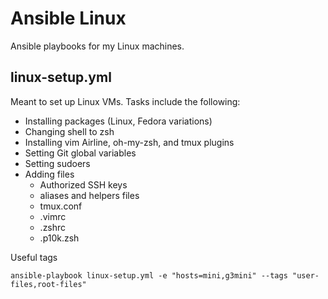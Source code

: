 # Ansible Linux
Ansible playbooks for my Linux machines.

## linux-setup.yml
Meant to set up Linux VMs. Tasks include the following:

* Installing packages (Linux, Fedora variations)
* Changing shell to zsh
* Installing vim Airline, oh-my-zsh, and tmux plugins
* Setting Git global variables
* Setting sudoers
* Adding files
    * Authorized SSH keys
    * aliases and helpers files
    * tmux.conf
    * .vimrc
    * .zshrc
    * .p10k.zsh

Useful tags

    ansible-playbook linux-setup.yml -e "hosts=mini,g3mini" --tags "user-files,root-files"

